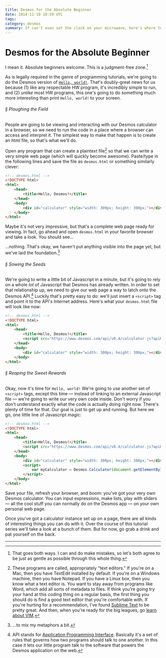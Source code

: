 ```yaml
---
title: Desmos for the Absolute Beginner
date: 2014-11-10 18:59 UTC
tags:
category: desmos
summary: If can't even set the clock on your microwave, here's where to start.
---
```


# Desmos for the Absolute Beginner

I mean it. Absolute beginners welcome. This is a judgment-free zone.[^jfz]

As is legally required in the genre of programming tutorials, we're going to do the Desmos version of [`Hello, world!`](http://en.wikipedia.org/wiki/%22Hello,_world!%22_program). That's doubly-great news for us because (1) like any respectable HW program, it's incredibly simple to run, and (2) *unlike* most HW programs, this one's going to do something much more interesting than print `Hello, world!` to your screen.

###### &sect; Ploughing the Field

People are going to be viewing and interacting with our Desmos calculator in a browser, so we need to run the code in a place where a browser can access and interpret it. The simplest way to make that happen is to create an html file, so that's what we'll do.

Open any program that can create a plaintext file[^editor] so that we can write a very simple web page (which will quickly become awesome). Paste/type in the following lines and save the file as `desmos.html` or something similarly clever:

~~~ html
<!-- desmos.html -->
<!DOCTYPE html>
<html>
    <head>
        <title>Hello, Desmos!</title>
    </head>
    <body>
        <div id="calculator" style="width: 300px; height: 300px;"></div>
    </body>
</html>
~~~

Maybe it's not very impressive, but that's a complete web page ready for viewing. In fact, go ahead and open `desmos.html` in your favorite browser and take a look. You should see...

...nothing. That's okay, we haven't put anything visible into the page yet, but we've laid the foundation.[^meta]

###### &sect; Sowing the Seeds

We're going to write a little bit of Javascript in a minute, but it's going to rely on a whole *lot* of Javascript that Desmos has already written. In order to set that relationship up, we need to give our web page a way to latch onto the Desmos API.[^api] Luckily that's pretty easy to do: we'll just insert a `<script>` tag and point it to the API's Internet address.  Here's what your `desmos.html` file will look like now:

~~~ html
<!-- desmos.html -->
<!DOCTYPE html>
<html>
    <head>
        <title>Hello, Desmos!</title>
        <script src="https://www.desmos.com/api/v0.4/calculator.js?apiKey=dcb31709b452b1cf9dc26972add0fda6"></script>
    </head>
    <body>
        <div id="calculator" style="width: 300px; height: 300px;"></div>
    </body>
</html>
~~~

###### &sect; Reaping the Sweet Rewards

Okay, now it's time for `Hello, world!` We're going to use another set of `<script>` tags, except this time &mdash; instead of linking to an external Javascript file &mdash; we're going to write our very own code inside. Don't worry if you don't understand exactly what the code is actually doing right now. There's plenty of time for that. Our goal is just to get up and running. But here we go, one little line of Javascript magic:

~~~ html
<!-- desmos.html -->
<!DOCTYPE html>
<html>
    <head>
        <title>Hello, Desmos!</title>
        <script src="https://www.desmos.com/api/v0.4/calculator.js?apiKey=dcb31709b452b1cf9dc26972add0fda6"></script>
    </head>
    <body>
        <div id="calculator" style="width: 300px; height: 300px;"></div>
        <script>
            var myCalculator = Desmos.Calculator(document.getElementById('calculator'));
        </script>
    </body>
</html>
~~~

Save your file, refresh your browser, and boom: you've got your very own Desmos calculator. You can input expressions, make lists, play with sliders &mdash; all the cool stuff you can normally do on the Desmos app &mdash; on your own personal web page.

Once you've got a calculator instance set up on a page, there are all kinds of interesting things you can do with it. Over the course of this tutorial series we'll take a look at a bunch of them. But for now, go grab a drink and pat yourself on the back.

---

[^jfz]: That goes both ways. I can and do make mistakes, so let's both agree to be just as gentle as possible through this whole thing.

[^editor]: These programs are called, appropriately "text editors." If you're on a Mac, then you have TextEdit installed by default. If you're on a Windows machine, then you have Notepad. If you have a Linux box, then you know what a text editor is. You want to stay away from programs like Word, which add all sorts of metadata to files. If think you're going try your hand at this coding thing on a regular basis, the first thing you should do is find a good text editor that you're comfortable with. If you're hurting for a recommendation, I've found [Sublime Text](http://www.sublimetext.com/) to be pretty great. And then, when you're ready for the big leagues, go [learn about VIM](http://www.openvim.com/tutorial.html).

[^api]: API stands for [Application Programming Interface](http://en.wikipedia.org/wiki/Application_programming_interface). Basically it's a set of rules that governs how two programs should talk to one another. In this case it lets our little program talk to the software that powers the Desmos application on the web.

[^meta]: ...to mix my metaphors a bit.